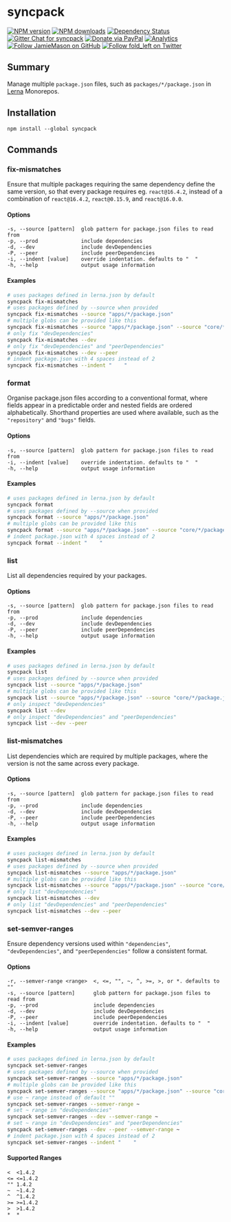 # syncpack

[![NPM version](http://img.shields.io/npm/v/syncpack.svg?style=flat-square)](https://www.npmjs.com/package/syncpack)
[![NPM downloads](http://img.shields.io/npm/dm/syncpack.svg?style=flat-square)](https://www.npmjs.com/package/syncpack)
[![Dependency Status](http://img.shields.io/david/JamieMason/syncpack.svg?style=flat-square)](https://david-dm.org/JamieMason/syncpack)
[![Gitter Chat for syncpack](https://badges.gitter.im/Join%20Chat.svg)](https://gitter.im/JamieMason/syncpack)
[![Donate via PayPal](https://img.shields.io/badge/donate-paypal-blue.svg)](https://www.paypal.me/foldleft)
[![Analytics](https://ga-beacon.appspot.com/UA-45466560-5/syncpack?flat&useReferer)](https://github.com/igrigorik/ga-beacon)
[![Follow JamieMason on GitHub](https://img.shields.io/github/followers/JamieMason.svg?style=social&label=Follow)](https://github.com/JamieMason)
[![Follow fold_left on Twitter](https://img.shields.io/twitter/follow/fold_left.svg?style=social&label=Follow)](https://twitter.com/fold_left)

## Summary

Manage multiple `package.json` files, such as `packages/*/package.json` in
[Lerna](https://lernajs.io) Monorepos.

## Installation

```
npm install --global syncpack
```

## Commands

### fix-mismatches

Ensure that multiple packages requiring the same dependency define the same
version, so that every package requires eg. `react@16.4.2`, instead of a
combination of `react@16.4.2`, `react@0.15.9`, and `react@16.0.0`.

#### Options

```
-s, --source [pattern]  glob pattern for package.json files to read from
-p, --prod              include dependencies
-d, --dev               include devDependencies
-P, --peer              include peerDependencies
-i, --indent [value]    override indentation. defaults to "  "
-h, --help              output usage information
```

#### Examples

```bash
# uses packages defined in lerna.json by default
syncpack fix-mismatches
# uses packages defined by --source when provided
syncpack fix-mismatches --source "apps/*/package.json"
# multiple globs can be provided like this
syncpack fix-mismatches --source "apps/*/package.json" --source "core/*/package.json"
# only fix "devDependencies"
syncpack fix-mismatches --dev
# only fix "devDependencies" and "peerDependencies"
syncpack fix-mismatches --dev --peer
# indent package.json with 4 spaces instead of 2
syncpack fix-mismatches --indent "    "
```

### format

Organise package.json files according to a conventional format, where fields
appear in a predictable order and nested fields are ordered alphabetically.
Shorthand properties are used where available, such as the `"repository"` and
`"bugs"` fields.

#### Options

```
-s, --source [pattern]  glob pattern for package.json files to read from
-i, --indent [value]    override indentation. defaults to "  "
-h, --help              output usage information
```

#### Examples

```bash
# uses packages defined in lerna.json by default
syncpack format
# uses packages defined by --source when provided
syncpack format --source "apps/*/package.json"
# multiple globs can be provided like this
syncpack format --source "apps/*/package.json" --source "core/*/package.json"
# indent package.json with 4 spaces instead of 2
syncpack format --indent "    "
```

### list

List all dependencies required by your packages.

#### Options

```
-s, --source [pattern]  glob pattern for package.json files to read from
-p, --prod              include dependencies
-d, --dev               include devDependencies
-P, --peer              include peerDependencies
-h, --help              output usage information
```

#### Examples

```bash
# uses packages defined in lerna.json by default
syncpack list
# uses packages defined by --source when provided
syncpack list --source "apps/*/package.json"
# multiple globs can be provided like this
syncpack list --source "apps/*/package.json" --source "core/*/package.json"
# only inspect "devDependencies"
syncpack list --dev
# only inspect "devDependencies" and "peerDependencies"
syncpack list --dev --peer
```

### list-mismatches

List dependencies which are required by multiple packages, where the version is
not the same across every package.

#### Options

```
-s, --source [pattern]  glob pattern for package.json files to read from
-p, --prod              include dependencies
-d, --dev               include devDependencies
-P, --peer              include peerDependencies
-h, --help              output usage information
```

#### Examples

```bash
# uses packages defined in lerna.json by default
syncpack list-mismatches
# uses packages defined by --source when provided
syncpack list-mismatches --source "apps/*/package.json"
# multiple globs can be provided like this
syncpack list-mismatches --source "apps/*/package.json" --source "core/*/package.json"
# only list "devDependencies"
syncpack list-mismatches --dev
# only list "devDependencies" and "peerDependencies"
syncpack list-mismatches --dev --peer
```

### set-semver-ranges

Ensure dependency versions used within `"dependencies"`, `"devDependencies"`,
and `"peerDependencies"` follow a consistent format.

#### Options

```
-r, --semver-range <range>  <, <=, "", ~, ^, >=, >, or *. defaults to ""
-s, --source [pattern]      glob pattern for package.json files to read from
-p, --prod                  include dependencies
-d, --dev                   include devDependencies
-P, --peer                  include peerDependencies
-i, --indent [value]        override indentation. defaults to "  "
-h, --help                  output usage information
```

#### Examples

```bash
# uses packages defined in lerna.json by default
syncpack set-semver-ranges
# uses packages defined by --source when provided
syncpack set-semver-ranges --source "apps/*/package.json"
# multiple globs can be provided like this
syncpack set-semver-ranges --source "apps/*/package.json" --source "core/*/package.json"
# use ~ range instead of default ""
syncpack set-semver-ranges --semver-range ~
# set ~ range in "devDependencies"
syncpack set-semver-ranges --dev --semver-range ~
# set ~ range in "devDependencies" and "peerDependencies"
syncpack set-semver-ranges --dev --peer --semver-range ~
# indent package.json with 4 spaces instead of 2
syncpack set-semver-ranges --indent "    "
```

#### Supported Ranges

```
<  <1.4.2
<= <=1.4.2
"" 1.4.2
~  ~1.4.2
^  ^1.4.2
>= >=1.4.2
>  >1.4.2
*  *
```
